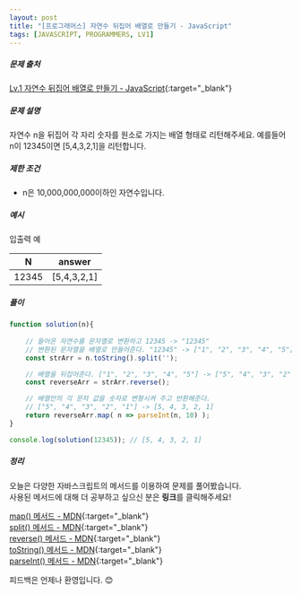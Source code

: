 ```yaml
---
layout: post
title: "[프로그래머스] 자연수 뒤집어 배열로 만들기 - JavaScript"
tags: [JAVASCRIPT, PROGRAMMERS, LV1]
---
```

##### 문제 출처
[Lv.1 자연수 뒤집어 배열로 만들기 - JavaScript](https://programmers.co.kr/learn/courses/30/lessons/12932?language=javascript){:target="_blank"}

##### 문제 설명
자연수 n을 뒤집어 각 자리 숫자를 원소로 가지는 배열 형태로 리턴해주세요. 예를들어 n이 12345이면 [5,4,3,2,1]을 리턴합니다.

##### 제한 조건
* n은 10,000,000,000이하인 자연수입니다.


##### 예시
입출력 예

|N|answer|
|---|---|
|12345|	[5,4,3,2,1]|

##### 풀이
```javascript
function solution(n){
    
    // 들어온 자연수를 문자열로 변환하고 12345 -> "12345"
    // 변환된 문자열을 배열로 만들어준다. "12345" -> ["1", "2", "3", "4", "5"]
    const strArr = n.toString().split('');

    // 배열을 뒤집어준다. ["1", "2", "3", "4", "5"] -> ["5", "4", "3", "2", "1"]
    const reverseArr = strArr.reverse();

    // 배열안의 각 문자 값을 숫자로 변형시켜 주고 반환해준다. 
    // ["5", "4", "3", "2", "1"] -> [5, 4, 3, 2, 1]
    return reverseArr.map( n => parseInt(n, 10) );
}

console.log(solution(12345)); // [5, 4, 3, 2, 1]
```

##### 정리
오늘은 다양한 자바스크립트의 메서드를 이용하여 문제를 풀어봤습니다.<br />
사용된 메서드에 대해 더 공부하고 싶으신 분은 **링크**를 클릭해주세요!

[map() 메서드 - MDN](https://developer.mozilla.org/ko/docs/Web/JavaScript/Reference/Global_Objects/Array/map){:target="_blank"}<br />
[split() 메서드 - MDN](https://developer.mozilla.org/ko/docs/Web/JavaScript/Reference/Global_Objects/String/split){:target="_blank"}<br />
[reverse() 메서드 - MDN](https://developer.mozilla.org/ko/docs/Web/JavaScript/Reference/Global_Objects/Array/reverse){:target="_blank"}<br />
[toString() 메서드 - MDN](https://developer.mozilla.org/ko/docs/Web/JavaScript/Reference/Global_Objects/Number/toString){:target="_blank"}<br />
[parseInt() 메서드 - MDN](https://developer.mozilla.org/ko/docs/Web/JavaScript/Reference/Global_Objects/parseInt){:target="_blank"}

피드백은 언제나 환영입니다. 😊